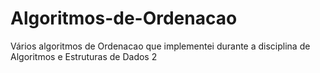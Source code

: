 # Algoritmos-de-Ordenacao
Vários algoritmos de Ordenacao que implementei durante a disciplina de Algoritmos e Estruturas de Dados 2
